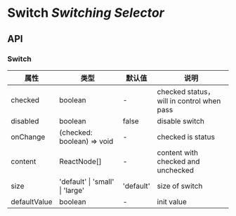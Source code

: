 # Switch _Switching Selector_

<example />

## API

### Switch

| 属性         | 类型                            | 默认值    | 说明                                      |
| ------------ | ------------------------------- | --------- | ----------------------------------------- |
| checked      | boolean                         | -         | checked status，will in control when pass |
| disabled     | boolean                         | false     | disable switch                            |
| onChange     | (checked: boolean) => void      | -         | checked is status                         |
| content      | ReactNode[]                     | -         | content with checked and unchecked        |
| size         | 'default' \| 'small' \| 'large' | 'default' | size of switch                            |
| defaultValue | boolean                         | -         | init value                                |
